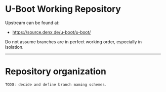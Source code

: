 U-Boot Working Repository
=========================

Upstream can be found at:

 - https://source.denx.de/u-boot/u-boot/

Do not assume branches are in perfect working order, especially in isolation.

* * *

Repository organization
=======================

```
TODO: decide and define branch naming schemes.
```

